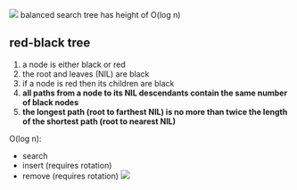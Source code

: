 ![](Pasted%20image%2020240119164515.png)
balanced search tree has height of O(log n)

## red-black tree
1. a node is either black or red
2. the root and leaves (NIL) are black
3. if a node is red then its children are black
4. **all paths from a node to its NIL descendants contain the same number of black nodes**
5. **the longest path (root to farthest NIL) is no more than twice the length of the shortest path (root to nearest NIL)**

O(log n):
- search
- insert (requires rotation)
- remove (requires rotation)
![](Pasted%20image%2020240119164846.png)
